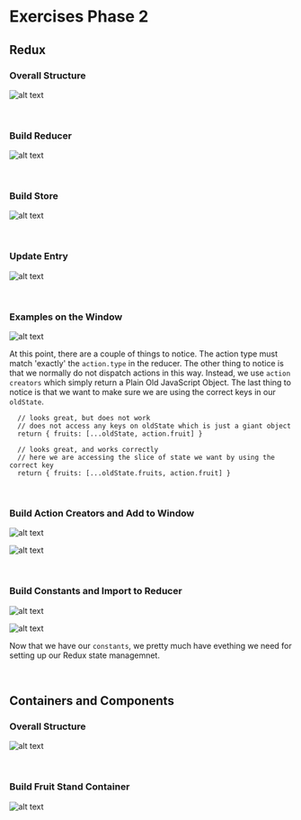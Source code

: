 # Exercises Phase 2 

## **Redux**

### **Overall Structure**

![alt text](./Screen&#32;Shot&#32;2019-12-06&#32;at&#32;4.16.27&#32;PM.jpg "Overall Structre")

&nbsp;

### **Build Reducer**

![alt text](./Screen&#32;Shot&#32;2019-12-06&#32;at&#32;4.47.04&#32;PM.jpg "Build Reducer")

&nbsp;

### **Build Store**

![alt text](./Screen&#32;Shot&#32;2019-12-06&#32;at&#32;4.30.04&#32;PM.jpg "Build Store")

&nbsp;

### **Update Entry**

![alt text](./Screen&#32;Shot&#32;2019-12-06&#32;at&#32;4.39.08&#32;PM.jpg "Update Entry")

&nbsp;

### **Examples on the Window**

![alt text](./Screen&#32;Shot&#32;2019-12-06&#32;at&#32;5.11.05&#32;PM.jpg "Examples on the Window")

At this point, there are a couple of things to notice. The action type must match 'exactly' the `action.type` in the reducer. The other thing to notice is that we normally do not dispatch actions in this way. Instead, we use `action creators` which simply return a Plain Old JavaScript Object. The last thing to notice is that we want to make sure we are using the correct keys in our `oldState`. 

      // looks great, but does not work
      // does not access any keys on oldState which is just a giant object
      return { fruits: [...oldState, action.fruit] } 

      // looks great, and works correctly
      // here we are accessing the slice of state we want by using the correct key
      return { fruits: [...oldState.fruits, action.fruit] }

&nbsp;

### **Build Action Creators and Add to Window**

![alt text](./Screen&#32;Shot&#32;2019-12-06&#32;at&#32;5.25.46&#32;PM.jpg "Build Action Creators")

![alt text](./Screen&#32;Shot&#32;2019-12-06&#32;at&#32;5.28.27&#32;PM.jpg "Putting on the Window")

&nbsp;

### **Build Constants and Import to Reducer** 

![alt text](./Screen&#32;Shot&#32;2019-12-06&#32;at&#32;5.37.56&#32;PM.jpg "Build Constants")

![alt text](./Screen&#32;Shot&#32;2019-12-06&#32;at&#32;5.40.24&#32;PM.jpg "Import Constants to Reducer")

Now that we have our `constants`, we pretty much have evething we need for setting up our Redux state managemnet.

&nbsp;

## **Containers and Components** 

### **Overall Structure**

![alt text](./Screen&#32;Shot&#32;2019-12-06&#32;at&#32;5.53.39&#32;PM.jpg "Overall Structure")

&nbsp;

### **Build Fruit Stand Container**

![alt text](./Screen&#32;Shot&#32;2019-12-06&#32;at&#32;6.07.08&#32;PM.jpg "Fruit Stand Container")

&nbsp;

